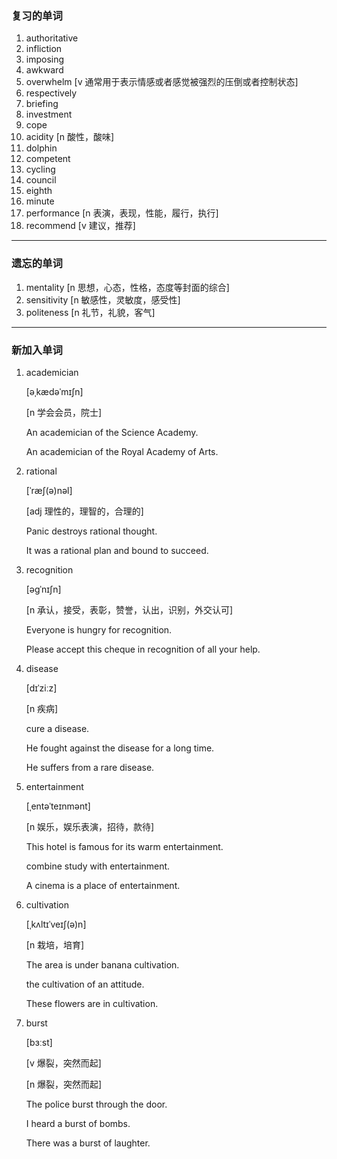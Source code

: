 ### 复习的单词

1. authoritative
2. infliction
3. imposing
4. awkward
5. overwhelm [v 通常用于表示情感或者感觉被强烈的压倒或者控制状态]
6. respectively
7. briefing
8. investment
9. cope
10. acidity [n 酸性，酸味]
11. dolphin
12. competent
13. cycling
14. council
15. eighth
16. minute
17. performance [n 表演，表现，性能，履行，执行]
18. recommend [v 建议，推荐]

------



### 遗忘的单词

1. mentality [n 思想，心态，性格，态度等封面的综合]
2. sensitivity [n 敏感性，灵敏度，感受性]
3. politeness [n 礼节，礼貌，客气]

------



### 新加入单词

1. academician

   [əˌkædəˈmɪʃn]

   [n 学会会员，院士]

   An academician of the Science Academy.

   An academician of the Royal Academy of Arts.

2. rational

   [ˈræʃ(ə)nəl]

   [adj 理性的，理智的，合理的]

   Panic destroys rational thought.

   It was a rational plan and bound to succeed.

3. recognition

   [əɡˈnɪʃn]

   [n 承认，接受，表彰，赞誉，认出，识别，外交认可]

   Everyone is hungry for recognition.

   Please accept this cheque in recognition of all your help.

4. disease

   [dɪˈziːz]

   [n 疾病]

   cure a disease.

   He fought against the disease for a long time.

   He suffers from a rare disease.

5. entertainment

   [ˌentəˈteɪnmənt]

   [n 娱乐，娱乐表演，招待，款待]

   This hotel is famous for its warm entertainment.

   combine study with entertainment.

   A cinema is a place of entertainment.

6. cultivation

   [ˌkʌltɪˈveɪʃ(ə)n]

   [n 栽培，培育]

   The area is under banana cultivation.

   the cultivation of an attitude.

   These flowers are in cultivation.

7. burst

   [bɜːst]

   [v 爆裂，突然而起]

   [n 爆裂，突然而起]

   The police burst through the door.

   I heard a burst of bombs.

   There was a burst of laughter.

   

   